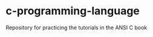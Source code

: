 c-programming-language
======================

Repository for practicing the tutorials in the ANSI C book